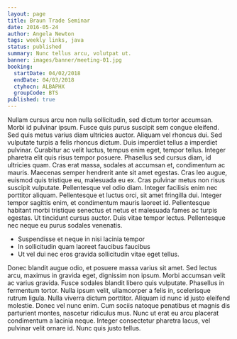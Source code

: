```yaml
---
layout: page
title: Braun Trade Seminar
date: 2016-05-24
author: Angela Newton
tags: weekly links, java
status: published
summary: Nunc tellus arcu, volutpat ut.
banner: images/banner/meeting-01.jpg
booking:
  startDate: 04/02/2018
  endDate: 04/03/2018
  ctyhocn: ALBAPHX
  groupCode: BTS
published: true
---
```

Nullam cursus arcu non nulla sollicitudin, sed dictum tortor accumsan. Morbi id pulvinar ipsum. Fusce quis purus suscipit sem congue eleifend. Sed quis metus varius diam ultricies auctor. Aliquam vel rhoncus dui. Sed vulputate turpis a felis rhoncus dictum. Duis imperdiet tellus a imperdiet pulvinar. Curabitur ac velit luctus, tempus enim eget, tempor tellus. Integer pharetra elit quis risus tempor posuere. Phasellus sed cursus diam, id ultricies quam. Cras erat massa, sodales at accumsan et, condimentum ac mauris. Maecenas semper hendrerit ante sit amet egestas. Cras leo augue, euismod quis tristique eu, malesuada eu ex. Cras pulvinar metus non risus suscipit vulputate.
Pellentesque vel odio diam. Integer facilisis enim nec porttitor aliquam. Pellentesque et luctus orci, sit amet fringilla dui. Integer tempor sagittis enim, et condimentum mauris laoreet id. Pellentesque habitant morbi tristique senectus et netus et malesuada fames ac turpis egestas. Ut tincidunt cursus auctor. Duis vitae tempor lectus. Pellentesque nec neque eu purus sodales venenatis.

* Suspendisse et neque in nisi lacinia tempor
* In sollicitudin quam laoreet faucibus faucibus
* Ut vel dui nec eros gravida sollicitudin vitae eget tellus.

Donec blandit augue odio, et posuere massa varius sit amet. Sed lectus arcu, maximus in gravida eget, dignissim non ipsum. Morbi accumsan velit ac varius gravida. Fusce sodales blandit libero quis vulputate. Phasellus in fermentum tortor. Nulla ipsum velit, ullamcorper a felis in, scelerisque rutrum ligula. Nulla viverra dictum porttitor. Aliquam id nunc id justo eleifend molestie. Donec vel nunc enim. Cum sociis natoque penatibus et magnis dis parturient montes, nascetur ridiculus mus. Nunc ut erat eu arcu placerat condimentum a lacinia neque. Integer consectetur pharetra lacus, vel pulvinar velit ornare id. Nunc quis justo tellus.
